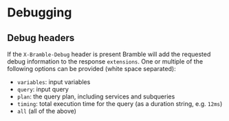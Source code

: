 # Debugging

## Debug headers

If the `X-Bramble-Debug` header is present Bramble will add the requested debug information to the response `extensions`.
One or multiple of the following options can be provided (white space separated):

- `variables`: input variables
- `query`: input query
- `plan`: the query plan, including services and subqueries
- `timing`: total execution time for the query (as a duration string, e.g. `12ms`)
- `all` (all of the above)
